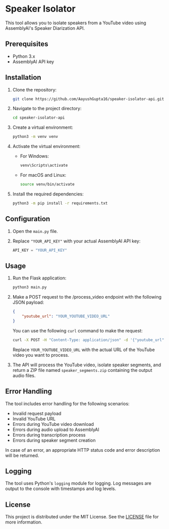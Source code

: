 # Speaker Isolator

This tool allows you to isolate speakers from a YouTube video using AssemblyAI's Speaker Diarization API.

## Prerequisites

- Python 3.x
- AssemblyAI API key

## Installation

1. Clone the repository:

    ```bash
    git clone https://github.com/AayushGupta16/speaker-isolator-api.git
    ```

2. Navigate to the project directory:

    ```bash
    cd speaker-isolator-api
    ```

3. Create a virtual environment:

    ```bash
    python3 -m venv venv
    ```

4. Activate the virtual environment:
    - For Windows:

        ```bash
        venv\Scripts\activate
        ```

    - For macOS and Linux:

        ```bash
        source venv/bin/activate
        ```

5. Install the required dependencies:

    ```bash
    python3 -m pip install -r requirements.txt
    ```

## Configuration

1. Open the `main.py` file.

2. Replace `"YOUR_API_KEY"` with your actual AssemblyAI API key:

    ```python
    API_KEY = "YOUR_API_KEY"
    ```

## Usage

1. Run the Flask application:

    ```bash
    python3 main.py
    ```

2. Make a POST request to the /process_video endpoint with the following JSON payload:

    ```json
    {
        "youtube_url": "YOUR_YOUTUBE_VIDEO_URL"
    }
    ```

    You can use the following `curl` command to make the request:

    ```bash
    curl -X POST -H "Content-Type: application/json" -d '{"youtube_url": "YOUR_YOUTUBE_VIDEO_URL"}' http://localhost:8000/process_video
    ```

    Replace `YOUR_YOUTUBE_VIDEO_URL` with the actual URL of the YouTube video you want to process.

3. The API will process the YouTube video, isolate speaker segments, and return a ZIP file named `speaker_segments.zip` containing the output audio files.

## Error Handling

The tool includes error handling for the following scenarios:

- Invalid request payload
- Invalid YouTube URL
- Errors during YouTube video download
- Errors during audio upload to AssemblyAI
- Errors during transcription process
- Errors during speaker segment creation

In case of an error, an appropriate HTTP status code and error description will be returned.

## Logging

The tool uses Python's `logging` module for logging. Log messages are output to the console with timestamps and log levels.

## License

This project is distributed under the MIT License. See the [LICENSE](LICENSE.md) file for more information.
